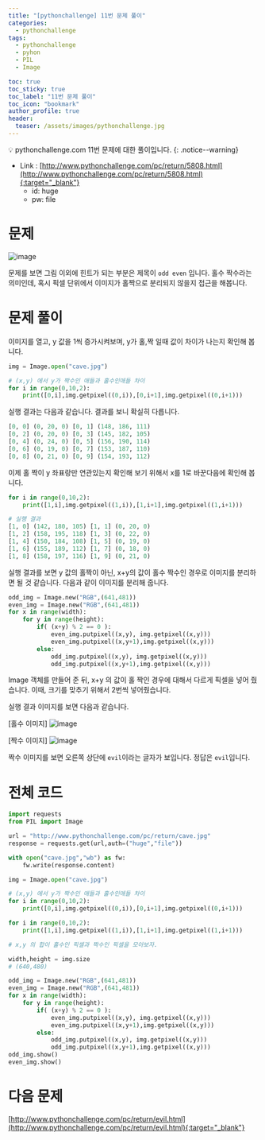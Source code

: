 ```yaml
---
title: "[pythonchallenge] 11번 문제 풀이"
categories:
  - pythonchallenge
tags:
  - pythonchallenge
  - pyhon
  - PIL
  - Image

toc: true
toc_sticky: true
toc_label: "11번 문제 풀이"
toc_icon: "bookmark"
author_profile: true
header:
  teaser: /assets/images/pythonchallenge.jpg
---
```


💡 pythonchallenge.com 11번 문제에 대한 풀이입니다.
{: .notice--warning}


- Link : [http://www.pythonchallenge.com/pc/return/5808.html](http://www.pythonchallenge.com/pc/return/5808.html){:target="_blank"}
	+ id: huge
	+ pw: file

# 문제
![image](https://user-images.githubusercontent.com/33647663/156870008-f2fa9901-9286-4394-a430-458c390e87ce.png)

문제를 보면 그림 이외에 힌트가 되는 부분은 제목이 `odd even` 입니다. 홀수 짝수라는 의미인데, 혹시 픽셀 단위에서 이미지가 홀짝으로 분리되지 않을지 접근을 해봅니다.

# 문제 풀이
이미지를 열고, y 값을 1씩 증가시켜보며, y가 홀,짝 일때 값이 차이가 나는지 확인해 봅니다.
```py
img = Image.open("cave.jpg")

# (x,y) 에서 y가 짝수인 애들과 홀수인애들 차이
for i in range(0,10,2):
    print([0,i],img.getpixel((0,i)),[0,i+1],img.getpixel((0,i+1)))
```

실행 결과는 다음과 같습니다. 결과를 보니 확실히 다릅니다. 

```py
[0, 0] (0, 20, 0) [0, 1] (148, 186, 111)
[0, 2] (0, 20, 0) [0, 3] (145, 182, 105)
[0, 4] (0, 24, 0) [0, 5] (156, 190, 114)
[0, 6] (0, 19, 0) [0, 7] (153, 187, 110)
[0, 8] (0, 21, 0) [0, 9] (154, 193, 112)
```

이제 홀 짝이 y 좌표랑만 연관있는지 확인해 보기 위해서 x를 1로 바꾼다음에 확인해 봅니다.

```py
for i in range(0,10,2):
    print([1,i],img.getpixel((1,i)),[1,i+1],img.getpixel((1,i+1)))

# 실행 결과
[1, 0] (142, 180, 105) [1, 1] (0, 20, 0)
[1, 2] (158, 195, 118) [1, 3] (0, 22, 0)
[1, 4] (150, 184, 108) [1, 5] (0, 19, 0)
[1, 6] (155, 189, 112) [1, 7] (0, 18, 0)
[1, 8] (158, 197, 116) [1, 9] (0, 21, 0)
```

실행 결과를 보면 y 값의 홀짝이 아닌, x+y의 값이 홀수 짝수인 경우로 이미지를 분리하면 될 것 같습니다. 다음과 같이 이미지를 분리해 줍니다.

```py
odd_img = Image.new("RGB",(641,481))
even_img = Image.new("RGB",(641,481))
for x in range(width): 
    for y in range(height):
        if( (x+y) % 2 == 0 ):
            even_img.putpixel((x,y), img.getpixel((x,y)))
            even_img.putpixel((x,y+1),img.getpixel((x,y)))
        else:
            odd_img.putpixel((x,y), img.getpixel((x,y)))
            odd_img.putpixel((x,y+1),img.getpixel((x,y)))
```

Image 객체를 만들어 준 뒤, x+y 의 값이 홀 짝인 경우에 대해서 다르게 픽셀을 넣어 줬습니다. 이때, 크기를 맞추기 위해서 2번씩 넣어줬습니다.

실행 결과 이미지를 보면 다음과 같습니다.

[홀수 이미지]
![image](https://user-images.githubusercontent.com/33647663/156871199-da6a6258-aa61-4c8f-8fb2-1543f61e4549.png)

[짝수 이미지]
![image](https://user-images.githubusercontent.com/33647663/156871213-a080d357-d318-4d32-878a-61a89b6b3ce9.png)

짝수 이미지를 보면 오른쪽 상단에 `evil`이라는 글자가 보입니다. 정답은 `evil`입니다.

# 전체 코드
```py
import requests
from PIL import Image

url = "http://www.pythonchallenge.com/pc/return/cave.jpg"
response = requests.get(url,auth=("huge","file"))

with open("cave.jpg","wb") as fw:
    fw.write(response.content)

img = Image.open("cave.jpg")

# (x,y) 에서 y가 짝수인 애들과 홀수인애들 차이
for i in range(0,10,2):
    print([0,i],img.getpixel((0,i)),[0,i+1],img.getpixel((0,i+1)))

for i in range(0,10,2):
    print([1,i],img.getpixel((1,i)),[1,i+1],img.getpixel((1,i+1)))

# x,y 의 합이 홀수인 픽셀과 짝수인 픽셀을 모아보자.

width,height = img.size
# (640,480)

odd_img = Image.new("RGB",(641,481))
even_img = Image.new("RGB",(641,481))
for x in range(width): 
    for y in range(height):
        if( (x+y) % 2 == 0 ):
            even_img.putpixel((x,y), img.getpixel((x,y)))
            even_img.putpixel((x,y+1),img.getpixel((x,y)))
        else:
            odd_img.putpixel((x,y), img.getpixel((x,y)))
            odd_img.putpixel((x,y+1),img.getpixel((x,y)))
odd_img.show()
even_img.show()    
```

# 다음 문제
[http://www.pythonchallenge.com/pc/return/evil.html](http://www.pythonchallenge.com/pc/return/evil.html){:target="_blank"}
